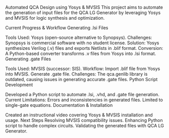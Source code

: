 Automated QCA Design using Yosys & MVSIS
This project aims to automate the generation of input files for the QCA LG Generator by leveraging Yosys and MVSIS for logic synthesis and optimization.

Current Progress & Workflow
Generating .lsi Files

Tools Used: Yosys (open-source alternative to Synopsys).
Challenges: Synopsys is commercial software with no student license.
Solution: Yosys synthesizes Verilog (.v) files and exports Netlists in .blif format.
Conversion: A Python-based converter transforms .v files from Yosys into .lsi format.
Generating .gate Files

Tools Used: MVSIS (successor: SIS).
Workflow:
Import .blif file from Yosys into MVSIS.
Generate .gate file.
Challenges: The qca.genlib library is outdated, causing issues in generating accurate .gate files.
Python Script Development

Developed a Python script to automate .lsi, .vhd, and .gate file generation.
Current Limitations:
Errors and inconsistencies in generated files.
Limited to single-gate equations.
Documentation & Installation

Created an instructional video covering Yosys & MVSIS installation and usage.
Next Steps
Resolving MVSIS compatibility issues.
Enhancing Python script to handle complex circuits.
Validating the generated files with QCA LG Generator.
